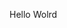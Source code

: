 Hello Wolrd





























































































































































































































































































































































































































































































































































































































































































































































































































































































































































































































































































































































































































































































































































































































































































































































































































































































































































































